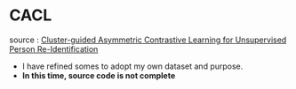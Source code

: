 # CACL
source : [Cluster-guided Asymmetric Contrastive Learning for Unsupervised Person Re-Identification](https://github.com/MingkunLishigure/CACL)

- I have refined somes to adopt my own dataset and purpose.
- **In this time, source code is not complete**
